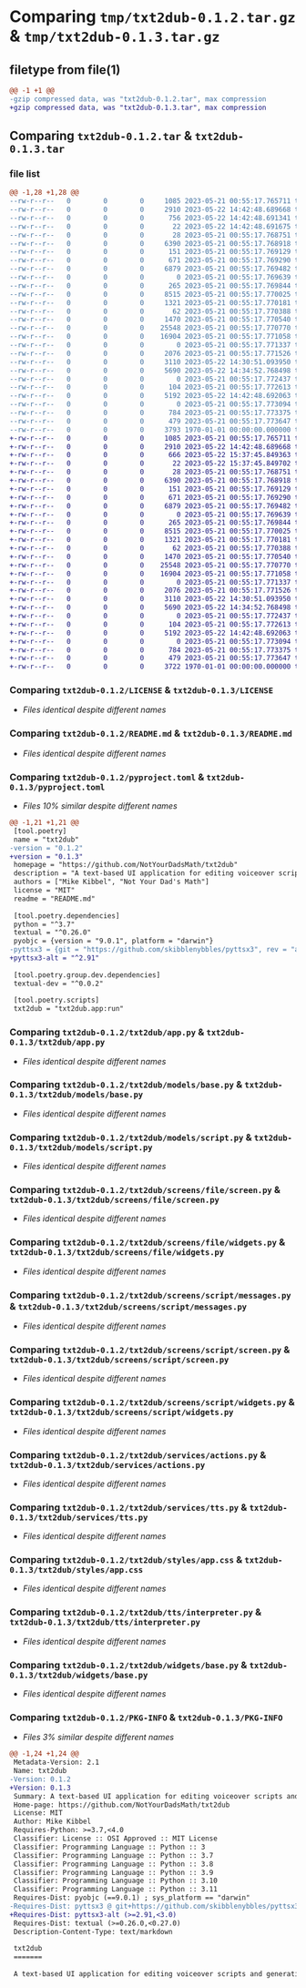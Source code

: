 # Comparing `tmp/txt2dub-0.1.2.tar.gz` & `tmp/txt2dub-0.1.3.tar.gz`

## filetype from file(1)

```diff
@@ -1 +1 @@
-gzip compressed data, was "txt2dub-0.1.2.tar", max compression
+gzip compressed data, was "txt2dub-0.1.3.tar", max compression
```

## Comparing `txt2dub-0.1.2.tar` & `txt2dub-0.1.3.tar`

### file list

```diff
@@ -1,28 +1,28 @@
--rw-r--r--   0        0        0     1085 2023-05-21 00:55:17.765711 txt2dub-0.1.2/LICENSE
--rw-r--r--   0        0        0     2910 2023-05-22 14:42:48.689668 txt2dub-0.1.2/README.md
--rw-r--r--   0        0        0      756 2023-05-22 14:42:48.691341 txt2dub-0.1.2/pyproject.toml
--rw-r--r--   0        0        0       22 2023-05-22 14:42:48.691675 txt2dub-0.1.2/txt2dub/__init__.py
--rw-r--r--   0        0        0       28 2023-05-21 00:55:17.768751 txt2dub-0.1.2/txt2dub/__main__.py
--rw-r--r--   0        0        0     6390 2023-05-21 00:55:17.768918 txt2dub-0.1.2/txt2dub/app.py
--rw-r--r--   0        0        0      151 2023-05-21 00:55:17.769129 txt2dub-0.1.2/txt2dub/models/__init__.py
--rw-r--r--   0        0        0      671 2023-05-21 00:55:17.769290 txt2dub-0.1.2/txt2dub/models/base.py
--rw-r--r--   0        0        0     6879 2023-05-21 00:55:17.769482 txt2dub-0.1.2/txt2dub/models/script.py
--rw-r--r--   0        0        0        0 2023-05-21 00:55:17.769639 txt2dub-0.1.2/txt2dub/screens/__init__.py
--rw-r--r--   0        0        0      265 2023-05-21 00:55:17.769844 txt2dub-0.1.2/txt2dub/screens/file/__init__.py
--rw-r--r--   0        0        0     8515 2023-05-21 00:55:17.770025 txt2dub-0.1.2/txt2dub/screens/file/screen.py
--rw-r--r--   0        0        0     1321 2023-05-21 00:55:17.770181 txt2dub-0.1.2/txt2dub/screens/file/widgets.py
--rw-r--r--   0        0        0       62 2023-05-21 00:55:17.770388 txt2dub-0.1.2/txt2dub/screens/script/__init__.py
--rw-r--r--   0        0        0     1470 2023-05-21 00:55:17.770540 txt2dub-0.1.2/txt2dub/screens/script/messages.py
--rw-r--r--   0        0        0    25548 2023-05-21 00:55:17.770770 txt2dub-0.1.2/txt2dub/screens/script/screen.py
--rw-r--r--   0        0        0    16904 2023-05-21 00:55:17.771058 txt2dub-0.1.2/txt2dub/screens/script/widgets.py
--rw-r--r--   0        0        0        0 2023-05-21 00:55:17.771337 txt2dub-0.1.2/txt2dub/services/__init__.py
--rw-r--r--   0        0        0     2076 2023-05-21 00:55:17.771526 txt2dub-0.1.2/txt2dub/services/actions.py
--rw-r--r--   0        0        0     3110 2023-05-22 14:30:51.093950 txt2dub-0.1.2/txt2dub/services/tts.py
--rw-r--r--   0        0        0     5690 2023-05-22 14:34:52.768498 txt2dub-0.1.2/txt2dub/styles/app.css
--rw-r--r--   0        0        0        0 2023-05-21 00:55:17.772437 txt2dub-0.1.2/txt2dub/tts/__init__.py
--rw-r--r--   0        0        0      104 2023-05-21 00:55:17.772613 txt2dub-0.1.2/txt2dub/tts/__main__.py
--rw-r--r--   0        0        0     5192 2023-05-22 14:42:48.692063 txt2dub-0.1.2/txt2dub/tts/interpreter.py
--rw-r--r--   0        0        0        0 2023-05-21 00:55:17.773094 txt2dub-0.1.2/txt2dub/widgets/__init__.py
--rw-r--r--   0        0        0      784 2023-05-21 00:55:17.773375 txt2dub-0.1.2/txt2dub/widgets/base.py
--rw-r--r--   0        0        0      479 2023-05-21 00:55:17.773647 txt2dub-0.1.2/txt2dub/widgets/logo.py
--rw-r--r--   0        0        0     3793 1970-01-01 00:00:00.000000 txt2dub-0.1.2/PKG-INFO
+-rw-r--r--   0        0        0     1085 2023-05-21 00:55:17.765711 txt2dub-0.1.3/LICENSE
+-rw-r--r--   0        0        0     2910 2023-05-22 14:42:48.689668 txt2dub-0.1.3/README.md
+-rw-r--r--   0        0        0      666 2023-05-22 15:37:45.849363 txt2dub-0.1.3/pyproject.toml
+-rw-r--r--   0        0        0       22 2023-05-22 15:37:45.849702 txt2dub-0.1.3/txt2dub/__init__.py
+-rw-r--r--   0        0        0       28 2023-05-21 00:55:17.768751 txt2dub-0.1.3/txt2dub/__main__.py
+-rw-r--r--   0        0        0     6390 2023-05-21 00:55:17.768918 txt2dub-0.1.3/txt2dub/app.py
+-rw-r--r--   0        0        0      151 2023-05-21 00:55:17.769129 txt2dub-0.1.3/txt2dub/models/__init__.py
+-rw-r--r--   0        0        0      671 2023-05-21 00:55:17.769290 txt2dub-0.1.3/txt2dub/models/base.py
+-rw-r--r--   0        0        0     6879 2023-05-21 00:55:17.769482 txt2dub-0.1.3/txt2dub/models/script.py
+-rw-r--r--   0        0        0        0 2023-05-21 00:55:17.769639 txt2dub-0.1.3/txt2dub/screens/__init__.py
+-rw-r--r--   0        0        0      265 2023-05-21 00:55:17.769844 txt2dub-0.1.3/txt2dub/screens/file/__init__.py
+-rw-r--r--   0        0        0     8515 2023-05-21 00:55:17.770025 txt2dub-0.1.3/txt2dub/screens/file/screen.py
+-rw-r--r--   0        0        0     1321 2023-05-21 00:55:17.770181 txt2dub-0.1.3/txt2dub/screens/file/widgets.py
+-rw-r--r--   0        0        0       62 2023-05-21 00:55:17.770388 txt2dub-0.1.3/txt2dub/screens/script/__init__.py
+-rw-r--r--   0        0        0     1470 2023-05-21 00:55:17.770540 txt2dub-0.1.3/txt2dub/screens/script/messages.py
+-rw-r--r--   0        0        0    25548 2023-05-21 00:55:17.770770 txt2dub-0.1.3/txt2dub/screens/script/screen.py
+-rw-r--r--   0        0        0    16904 2023-05-21 00:55:17.771058 txt2dub-0.1.3/txt2dub/screens/script/widgets.py
+-rw-r--r--   0        0        0        0 2023-05-21 00:55:17.771337 txt2dub-0.1.3/txt2dub/services/__init__.py
+-rw-r--r--   0        0        0     2076 2023-05-21 00:55:17.771526 txt2dub-0.1.3/txt2dub/services/actions.py
+-rw-r--r--   0        0        0     3110 2023-05-22 14:30:51.093950 txt2dub-0.1.3/txt2dub/services/tts.py
+-rw-r--r--   0        0        0     5690 2023-05-22 14:34:52.768498 txt2dub-0.1.3/txt2dub/styles/app.css
+-rw-r--r--   0        0        0        0 2023-05-21 00:55:17.772437 txt2dub-0.1.3/txt2dub/tts/__init__.py
+-rw-r--r--   0        0        0      104 2023-05-21 00:55:17.772613 txt2dub-0.1.3/txt2dub/tts/__main__.py
+-rw-r--r--   0        0        0     5192 2023-05-22 14:42:48.692063 txt2dub-0.1.3/txt2dub/tts/interpreter.py
+-rw-r--r--   0        0        0        0 2023-05-21 00:55:17.773094 txt2dub-0.1.3/txt2dub/widgets/__init__.py
+-rw-r--r--   0        0        0      784 2023-05-21 00:55:17.773375 txt2dub-0.1.3/txt2dub/widgets/base.py
+-rw-r--r--   0        0        0      479 2023-05-21 00:55:17.773647 txt2dub-0.1.3/txt2dub/widgets/logo.py
+-rw-r--r--   0        0        0     3722 1970-01-01 00:00:00.000000 txt2dub-0.1.3/PKG-INFO
```

### Comparing `txt2dub-0.1.2/LICENSE` & `txt2dub-0.1.3/LICENSE`

 * *Files identical despite different names*

### Comparing `txt2dub-0.1.2/README.md` & `txt2dub-0.1.3/README.md`

 * *Files identical despite different names*

### Comparing `txt2dub-0.1.2/pyproject.toml` & `txt2dub-0.1.3/pyproject.toml`

 * *Files 10% similar despite different names*

```diff
@@ -1,21 +1,21 @@
 [tool.poetry]
 name = "txt2dub"
-version = "0.1.2"
+version = "0.1.3"
 homepage = "https://github.com/NotYourDadsMath/txt2dub"
 description = "A text-based UI application for editing voiceover scripts and generating text to speech performances."
 authors = ["Mike Kibbel", "Not Your Dad's Math"]
 license = "MIT"
 readme = "README.md"
 
 [tool.poetry.dependencies]
 python = "^3.7"
 textual = "^0.26.0"
 pyobjc = {version = "9.0.1", platform = "darwin"}
-pyttsx3 = {git = "https://github.com/skibblenybbles/pyttsx3", rev = "a83dd354bdec4c5011f6d31f887fb5638ec2d7e2"}
+pyttsx3-alt = "^2.91"
 
 [tool.poetry.group.dev.dependencies]
 textual-dev = "^0.0.2"
 
 [tool.poetry.scripts]
 txt2dub = "txt2dub.app:run"
```

### Comparing `txt2dub-0.1.2/txt2dub/app.py` & `txt2dub-0.1.3/txt2dub/app.py`

 * *Files identical despite different names*

### Comparing `txt2dub-0.1.2/txt2dub/models/base.py` & `txt2dub-0.1.3/txt2dub/models/base.py`

 * *Files identical despite different names*

### Comparing `txt2dub-0.1.2/txt2dub/models/script.py` & `txt2dub-0.1.3/txt2dub/models/script.py`

 * *Files identical despite different names*

### Comparing `txt2dub-0.1.2/txt2dub/screens/file/screen.py` & `txt2dub-0.1.3/txt2dub/screens/file/screen.py`

 * *Files identical despite different names*

### Comparing `txt2dub-0.1.2/txt2dub/screens/file/widgets.py` & `txt2dub-0.1.3/txt2dub/screens/file/widgets.py`

 * *Files identical despite different names*

### Comparing `txt2dub-0.1.2/txt2dub/screens/script/messages.py` & `txt2dub-0.1.3/txt2dub/screens/script/messages.py`

 * *Files identical despite different names*

### Comparing `txt2dub-0.1.2/txt2dub/screens/script/screen.py` & `txt2dub-0.1.3/txt2dub/screens/script/screen.py`

 * *Files identical despite different names*

### Comparing `txt2dub-0.1.2/txt2dub/screens/script/widgets.py` & `txt2dub-0.1.3/txt2dub/screens/script/widgets.py`

 * *Files identical despite different names*

### Comparing `txt2dub-0.1.2/txt2dub/services/actions.py` & `txt2dub-0.1.3/txt2dub/services/actions.py`

 * *Files identical despite different names*

### Comparing `txt2dub-0.1.2/txt2dub/services/tts.py` & `txt2dub-0.1.3/txt2dub/services/tts.py`

 * *Files identical despite different names*

### Comparing `txt2dub-0.1.2/txt2dub/styles/app.css` & `txt2dub-0.1.3/txt2dub/styles/app.css`

 * *Files identical despite different names*

### Comparing `txt2dub-0.1.2/txt2dub/tts/interpreter.py` & `txt2dub-0.1.3/txt2dub/tts/interpreter.py`

 * *Files identical despite different names*

### Comparing `txt2dub-0.1.2/txt2dub/widgets/base.py` & `txt2dub-0.1.3/txt2dub/widgets/base.py`

 * *Files identical despite different names*

### Comparing `txt2dub-0.1.2/PKG-INFO` & `txt2dub-0.1.3/PKG-INFO`

 * *Files 3% similar despite different names*

```diff
@@ -1,24 +1,24 @@
 Metadata-Version: 2.1
 Name: txt2dub
-Version: 0.1.2
+Version: 0.1.3
 Summary: A text-based UI application for editing voiceover scripts and generating text to speech performances.
 Home-page: https://github.com/NotYourDadsMath/txt2dub
 License: MIT
 Author: Mike Kibbel
 Requires-Python: >=3.7,<4.0
 Classifier: License :: OSI Approved :: MIT License
 Classifier: Programming Language :: Python :: 3
 Classifier: Programming Language :: Python :: 3.7
 Classifier: Programming Language :: Python :: 3.8
 Classifier: Programming Language :: Python :: 3.9
 Classifier: Programming Language :: Python :: 3.10
 Classifier: Programming Language :: Python :: 3.11
 Requires-Dist: pyobjc (==9.0.1) ; sys_platform == "darwin"
-Requires-Dist: pyttsx3 @ git+https://github.com/skibblenybbles/pyttsx3@a83dd354bdec4c5011f6d31f887fb5638ec2d7e2
+Requires-Dist: pyttsx3-alt (>=2.91,<3.0)
 Requires-Dist: textual (>=0.26.0,<0.27.0)
 Description-Content-Type: text/markdown
 
 txt2dub
 =======
 
 A text-based UI application for editing voiceover scripts and generating text to speech performances.
```

